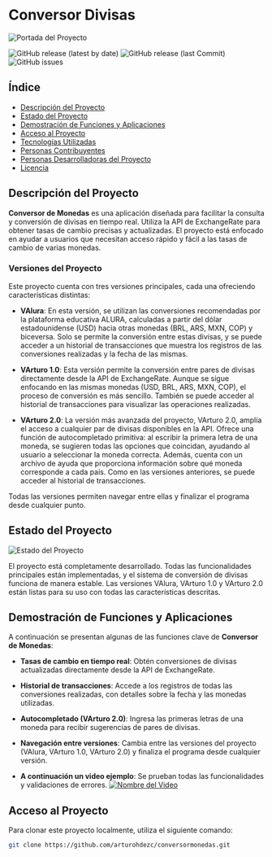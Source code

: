 # Conversor Divisas


![Portada del Proyecto](https://encrypted-tbn0.gstatic.com/images?q=tbn:ANd9GcTFV75-TfbePIknuC7TSnpPEwNZLDHAnWY66g&s) 


![GitHub release (latest by date)](https://img.shields.io/github/v/release/usuario/conversor-de-monedas)
![GitHub release (last Commit)](https://img.shields.io/badge/last_commit-22%2F09%2F2024-brightgreen)
![GitHub issues](https://img.shields.io/github/issues/usuario/conversor-de-monedas)


## Índice

- [Descripción del Proyecto](#descripción-del-proyecto)
- [Estado del Proyecto](#estado-del-proyecto)
- [Demostración de Funciones y Aplicaciones](#demostración-de-funciones-y-aplicaciones)
- [Acceso al Proyecto](#acceso-al-proyecto)
- [Tecnologías Utilizadas](#tecnologías-utilizadas)
- [Personas Contribuyentes](#personas-contribuyentes)
- [Personas Desarrolladoras del Proyecto](#personas-desarrolladoras-del-proyecto)
- [Licencia](#licencia)

## Descripción del Proyecto

**Conversor de Monedas** es una aplicación diseñada para facilitar la consulta y conversión de divisas en tiempo real. Utiliza la API de ExchangeRate para obtener tasas de cambio precisas y actualizadas. El proyecto está enfocado en ayudar a usuarios que necesitan acceso rápido y fácil a las tasas de cambio de varias monedas.

### Versiones del Proyecto

Este proyecto cuenta con tres versiones principales, cada una ofreciendo características distintas:

- **VAlura**: 
  En esta versión, se utilizan las conversiones recomendadas por la plataforma educativa ALURA, calculadas a partir del dólar estadounidense (USD) hacia otras monedas (BRL, ARS, MXN, COP) y biceversa. Solo se permite la conversión entre estas divisas, y se puede acceder a un historial de transacciones que muestra los registros de las conversiones realizadas y la fecha de las mismas.

- **VArturo 1.0**: 
  Esta versión permite la conversión entre pares de divisas directamente desde la API de ExchangeRate. Aunque se sigue enfocando en las mismas monedas (USD, BRL, ARS, MXN, COP), el proceso de conversión es más sencillo. También se puede acceder al historial de transacciones para visualizar las operaciones realizadas.

- **VArturo 2.0**: 
  La versión más avanzada del proyecto, VArturo 2.0, amplía el acceso a cualquier par de divisas disponibles en la API. Ofrece una función de autocompletado primitiva: al escribir la primera letra de una moneda, se sugieren todas las opciones que coincidan, ayudando al usuario a seleccionar la moneda correcta. Además, cuenta con un archivo de ayuda que proporciona información sobre qué moneda corresponde a cada país. Como en las versiones anteriores, se puede acceder al historial de transacciones.

Todas las versiones permiten navegar entre ellas y finalizar el programa desde cualquier punto.

## Estado del Proyecto

![Estado del Proyecto](https://img.shields.io/badge/estado-terminado-brightgreen)

El proyecto está completamente desarrollado. Todas las funcionalidades principales están implementadas, y el sistema de conversión de divisas funciona de manera estable. Las versiones VAlura, VArturo 1.0 y VArturo 2.0 están listas para su uso con todas las características descritas.

## Demostración de Funciones y Aplicaciones

A continuación se presentan algunas de las funciones clave de **Conversor de Monedas**:

- **Tasas de cambio en tiempo real**: Obtén conversiones de divisas actualizadas directamente desde la API de ExchangeRate.
- **Historial de transacciones**: Accede a los registros de todas las conversiones realizadas, con detalles sobre la fecha y las monedas utilizadas.
- **Autocompletado (VArturo 2.0)**: Ingresa las primeras letras de una moneda para recibir sugerencias de pares de divisas.
- **Navegación entre versiones**: Cambia entre las versiones del proyecto (VAlura, VArturo 1.0, VArturo 2.0) y finaliza el programa desde cualquier versión.

- **A continuación un video ejemplo**: Se prueban todas las funcionalidades y validaciones de errores.
[![Nombre del Video](https://img.freepik.com/vector-gratis/diseno-maqueta-plantilla-reproductor-video-negro_1017-36895.jpg)](https://drive.google.com/file/d/18zi14s_RE2UHQNbUgZDwemAKWrKl16N3/view?usp=sharing)

## Acceso al Proyecto


Para clonar este proyecto localmente, utiliza el siguiente comando:

```bash
git clone https://github.com/arturohdezc/conversormonedas.git
